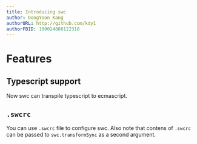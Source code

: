 ```yaml
---
title: Introducing swc
author: DongYoon Kang
authorURL: http://github.com/kdy1
authorFBID: 100024888122318
---
```





# Features

## Typescript support

Now swc can transpile typescript to ecmascript.

## `.swcrc`

You can use `.swcrc` file to configure swc.
Also note that contens of `.swcrc` can be passed to `swc.transformSync` as a second argument.

